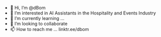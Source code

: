 - 👋 Hi, I’m @dBom
- 👀 I’m interested in AI Assistants in the Hospitality and Events Industry
- 🌱 I’m currently learning ...
- 💞️ I’m looking to collaborate
- 📫 How to reach me ... linktr.ee/dbom 

<!---
dBom/dBom is a ✨ special ✨ repository because its `README.md` (this file) appears on your GitHub profile.
You can click the Preview link to take a look at your changes.
--->
